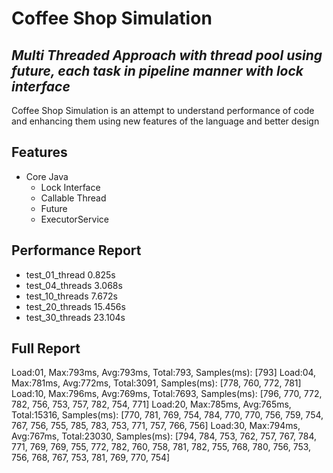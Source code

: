 # Coffee Shop Simulation
## _Multi Threaded Approach with thread pool using future, each task in pipeline manner with lock interface_

Coffee Shop Simulation is an attempt to understand performance of code and enhancing them using new features of the language and better design

## Features
- Core Java
	- Lock Interface
	- Callable Thread
	- Future
	- ExecutorService


## Performance Report
- test_01_thread 0.825s
- test_04_threads 3.068s
- test_10_threads 7.672s
- test_20_threads 15.456s
- test_30_threads 23.104s


## Full Report
Load:01, Max:793ms, Avg:793ms, Total:793, Samples(ms): [793]
Load:04, Max:781ms, Avg:772ms, Total:3091, Samples(ms): [778, 760, 772, 781]
Load:10, Max:796ms, Avg:769ms, Total:7693, Samples(ms): [796, 770, 772, 782, 756, 753, 757, 782, 754, 771]
Load:20, Max:785ms, Avg:765ms, Total:15316, Samples(ms): [770, 781, 769, 754, 784, 770, 770, 756, 759, 754, 767, 756, 755, 785, 783, 753, 771, 757, 766, 756]
Load:30, Max:794ms, Avg:767ms, Total:23030, Samples(ms): [794, 784, 753, 762, 757, 767, 784, 771, 769, 769, 755, 772, 782, 760, 758, 781, 782, 755, 768, 780, 756, 753, 756, 768, 767, 753, 781, 769, 770, 754]



